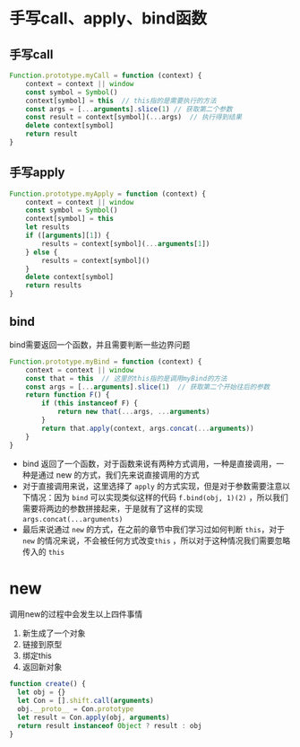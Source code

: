 # 手写call、apply、bind函数

## 手写call

```js
Function.prototype.myCall = function (context) {
    context = context || window
    const symbol = Symbol()
    context[symbol] = this  // this指的是需要执行的方法
    const args = [...arguments].slice(1) // 获取第二个参数
    const result = context[symbol](...args)  // 执行得到结果
    delete context[symbol]
    return result
}
```

## 手写apply

```js
Function.prototype.myApply = function (context) {
    context = context || window
    const symbol = Symbol()
    context[symbol] = this
    let results
    if ([arguments][1]) {
        results = context[symbol](...arguments[1])
    } else {
        results = context[symbol]()
    }
    delete context[symbol]
    return results
}
```

## bind

bind需要返回一个函数，并且需要判断一些边界问题

```js
Function.prototype.myBind = function (context) {
    context = context || window
    const that = this  // 这里的this指的是调用myBind的方法
    const args = [...arguments].slice(1)  // 获取第二个开始往后的参数
    return function F() {
        if (this instanceof F) {
            return new that(...args, ...arguments)
        }
        return that.apply(context, args.concat(...arguments))
    }
}
```

- bind 返回了一个函数，对于函数来说有两种方式调用，一种是直接调用，一种是通过 new 的方式，我们先来说直接调用的方式
- 对于直接调用来说，这里选择了 `apply` 的方式实现，但是对于参数需要注意以下情况：因为 `bind`
  可以实现类似这样的代码 `f.bind(obj, 1)(2)`
  ，所以我们需要将两边的参数拼接起来，于是就有了这样的实现 `args.concat(...arguments)`
- 最后来说通过 `new` 的方式，在之前的章节中我们学习过如何判断 `this`，对于 `new` 的情况来说，不会被任何方式改变`this`
  ，所以对于这种情况我们需要忽略传入的 `this`

# new

调用new的过程中会发生以上四件事情
1. 新生成了一个对象
2. 链接到原型
3. 绑定this
4. 返回新对象

```js
function create() {
  let obj = {}
  let Con = [].shift.call(arguments)
  obj.__proto__ = Con.prototype
  let result = Con.apply(obj, arguments)
  return result instanceof Object ? result : obj
}
```
